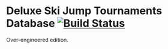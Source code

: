 # Deluxe Ski Jump Tournaments Database [![Build Status](https://travis-ci.org/janerist/dsjtournaments.svg?branch=master)](https://travis-ci.org/janerist/dsjtournaments)

Over-engineered edition.
